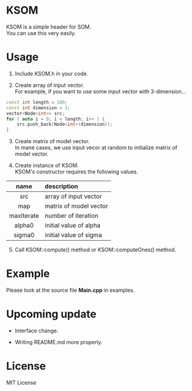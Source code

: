 # KSOM
KSOM is a simple header for SOM.  
You can use this very easily.

# Usage
1. Include KSOM.h in your code.  

2. Create array of input vector.  
For example, if you want to use some input vector with 3-dimension...   
```cpp
const int length = 100;
const int dimension = 3;
vector<Node<int>> src;
for ( auto i = 0; i < length; i++ ) {
    src.push_back(Node<int>(dimension));
}
```

3. Create matrix of model vector.   
In mane cases, we use input vecor at random to initialize matrix of model vector.  

4. Create instance of KSOM.  
KSOM's constructor requires the following values.    

| name | description |
|:-----: |:----- |
| src | array of input vector |
| map | matrix of model vector |
| maxIterate | number of iteration |
| alpha0 | initial value of alpha |
| sigma0 | initial value of sigma |

5. Call KSOM::compute() method or KSOM::computeOnes() method.

# Example
Please look at the source file **Main.cpp** in examples.  

# Upcoming update
* Interface change.  

* Writing README.md more properly.  
    
# License
MIT License  
